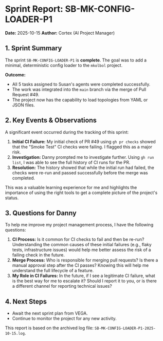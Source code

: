 # Sprint Report: SB-MK-CONFIG-LOADER-P1

**Date:** 2025-10-15
**Author:** Cortex (AI Project Manager)

## 1. Sprint Summary

The sprint `SB-MK-CONFIG-LOADER-P1` is **complete**. The goal was to add a minimal, deterministic config loader to the `mkolbol` project.

**Outcome:**
- All 5 tasks assigned to Susan's agents were completed successfully.
- The work was integrated into the `main` branch via the merge of Pull Request #49.
- The project now has the capability to load topologies from YAML or JSON files.

## 2. Key Events & Observations

A significant event occurred during the tracking of this sprint:

1.  **Initial CI Failure:** My initial check of PR #49 using `gh pr checks` showed that the "Smoke Test" CI checks were failing. I flagged this as a major risk.
2.  **Investigation:** Danny prompted me to investigate further. Using `gh run list`, I was able to see the full history of CI runs for the PR.
3.  **Resolution:** The history showed that while the initial run had failed, the checks were re-run and passed successfully before the merge was completed.

This was a valuable learning experience for me and highlights the importance of using the right tools to get a complete picture of the project's status.

## 3. Questions for Danny

To help me improve my project management process, I have the following questions:

1.  **CI Process:** Is it common for CI checks to fail and then be re-run? Understanding the common causes of these initial failures (e.g., flaky tests, infrastructure issues) would help me better assess the risk of a failing check in the future.
2.  **Merge Process:** Who is responsible for merging pull requests? Is there a manual approval step after the CI passes? Knowing this will help me understand the full lifecycle of a feature.
3.  **My Role in CI Failures:** In the future, if I see a legitimate CI failure, what is the best way for me to escalate it? Should I report it to you, or is there a different channel for reporting technical issues?

## 4. Next Steps

- Await the next sprint plan from VEGA.
- Continue to monitor the project for any new activity.

This report is based on the archived log file: `SB-MK-CONFIG-LOADER-P1-2025-10-15.log`.
